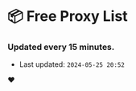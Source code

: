 # :package: Free Proxy List
### Updated every 15 minutes.

- Last updated: `2024-05-25 20:52`

:heart:
